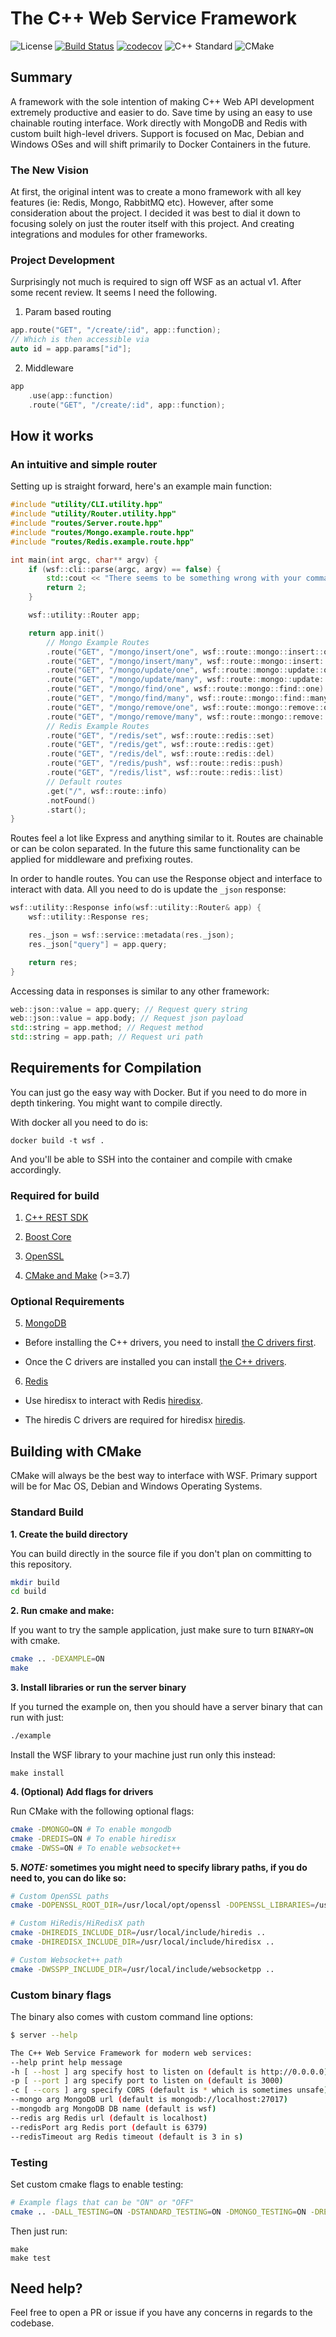 
# The C++ Web Service Framework

![License](https://img.shields.io/badge/license-MIT-blue.svg)
[![Build Status](https://travis-ci.org/mov-eax/WSF.svg?branch=master)](https://travis-ci.org/mov-eax/WSF)
[![codecov](https://codecov.io/gh/mov-eax/WSF/branch/master/graph/badge.svg)](https://codecov.io/gh/mov-eax/WSF)
![C++ Standard](https://img.shields.io/badge/C++%20version-11-blue.svg)
![CMake](https://img.shields.io/badge/cmake%20version-3.7-blue.svg)

## Summary

A framework with the sole intention of making C++ Web API development extremely productive and easier to do. Save time by using an easy to use chainable routing interface. Work directly with MongoDB and Redis with custom built high-level drivers. Support is focused on Mac, Debian and Windows OSes and will shift primarily to Docker Containers in the future.

### The New Vision

At first, the original intent was to create a mono framework with all key features (ie: Redis, Mongo, RabbitMQ etc). However, after some consideration about the project. I decided it was best to dial it down to focusing solely on just the router itself with this project. And creating integrations and modules for other frameworks.

### Project Development

Surprisingly not much is required to sign off WSF as an actual v1. After some recent review. It seems I need the following.

1. Param based routing

```c++
app.route("GET", "/create/:id", app::function);
// Which is then accessible via
auto id = app.params["id"];
```

2. Middleware

```c++
app
    .use(app::function)
    .route("GET", "/create/:id", app::function);
```

## How it works

### An intuitive and simple router

Setting up is straight forward, here's an example main function:

```c++
#include "utility/CLI.utility.hpp"
#include "utility/Router.utility.hpp"
#include "routes/Server.route.hpp"
#include "routes/Mongo.example.route.hpp"
#include "routes/Redis.example.route.hpp"

int main(int argc, char** argv) {
    if (wsf::cli::parse(argc, argv) == false) {
        std::cout << "There seems to be something wrong with your command line flags..." << "\n";
        return 2;
    }

    wsf::utility::Router app;

    return app.init()
        // Mongo Example Routes
        .route("GET", "/mongo/insert/one", wsf::route::mongo::insert::one)
        .route("GET", "/mongo/insert/many", wsf::route::mongo::insert::many)
        .route("GET", "/mongo/update/one", wsf::route::mongo::update::one)
        .route("GET", "/mongo/update/many", wsf::route::mongo::update::many)
        .route("GET", "/mongo/find/one", wsf::route::mongo::find::one)
        .route("GET", "/mongo/find/many", wsf::route::mongo::find::many)
        .route("GET", "/mongo/remove/one", wsf::route::mongo::remove::one)
        .route("GET", "/mongo/remove/many", wsf::route::mongo::remove::many)
        // Redis Example Routes
        .route("GET", "/redis/set", wsf::route::redis::set)
        .route("GET", "/redis/get", wsf::route::redis::get)
        .route("GET", "/redis/del", wsf::route::redis::del)
        .route("GET", "/redis/push", wsf::route::redis::push)
        .route("GET", "/redis/list", wsf::route::redis::list)
        // Default routes
        .get("/", wsf::route::info)
        .notFound()
        .start();
}
```

Routes feel a lot like Express and anything similar to it. Routes are chainable or can be colon separated. In the future this same functionality can be applied for middleware and prefixing routes.

In order to handle routes. You can use the Response object and interface to interact with data. All you need to do is update the `_json` response:

```c++
wsf::utility::Response info(wsf::utility::Router& app) {
    wsf::utility::Response res;

    res._json = wsf::service::metadata(res._json);
    res._json["query"] = app.query;

    return res;
}
```

Accessing data in responses is similar to any other framework:

```c++
web::json::value = app.query; // Request query string
web::json::value = app.body; // Request json payload
std::string = app.method; // Request method
std::string = app.path; // Request uri path
```

## Requirements for Compilation

You can just go the easy way with Docker. But if you need to do more in depth tinkering. You might want to compile directly.

With docker all you need to do is:

```
docker build -t wsf .
```

And you'll be able to SSH into the container and compile with cmake accordingly.

### Required for build

1. [C++ REST SDK](https://github.com/Microsoft/cpprestsdk)

2. [Boost Core](https://github.com/boostorg/boost/wiki/Getting-Started)

3. [OpenSSL](https://github.com/openssl/openssl)

4. [CMake and Make](https://cmake.org/) (>=3.7)

### Optional Requirements

5. [MongoDB](https://github.com/mongodb/mongo)

- Before installing the C++ drivers, you need to install [the C drivers first](https://github.com/mongodb/mongo-c-driver/releases).

- Once the C drivers are installed you can install [the C++ drivers](http://mongocxx.org/mongocxx-v3/installation/).

6. [Redis](https://github.com/antirez/redis/)

- Use hiredisx to interact with Redis [hiredisx](https://github.com/ChrisCates/hiredisx).

- The hiredis C drivers are required for hiredisx [hiredis](https://github.com/redis/hiredis).

## Building with CMake

CMake will always be the best way to interface with WSF. Primary support will be for Mac OS, Debian and Windows Operating Systems.

### Standard Build

**1. Create the build directory**

You can build directly in the source file if you don't plan on committing to this repository.

```bash
mkdir build
cd build
```

**2. Run cmake and make:**

If you want to try the sample application, just make sure to turn `BINARY=ON` with cmake.

```bash
cmake .. -DEXAMPLE=ON
make
```

**3. Install libraries or run the server binary**

If you turned the example on, then you should have a server binary that can run with just:

```bash
./example
```

Install the WSF library to your machine just run only this instead:

```
make install
```

**4. (Optional) Add flags for drivers**

Run CMake with the following optional flags:

```bash
cmake -DMONGO=ON # To enable mongodb
cmake -DREDIS=ON # To enable hiredisx
cmake -DWSS=ON # To enable websocket++
```

**5. *NOTE:* sometimes you might need to specify library paths, if you do need to, you can do like so:**

```bash
# Custom OpenSSL paths
cmake -DOPENSSL_ROOT_DIR=/usr/local/opt/openssl -DOPENSSL_LIBRARIES=/usr/local/opt/openssl/lib ..

# Custom HiRedis/HiRedisX path
cmake -DHIREDIS_INCLUDE_DIR=/usr/local/include/hiredis ..
cmake -DHIREDISX_INCLUDE_DIR=/usr/local/include/hiredisx ..

# Custom Websocket++ path
cmake -DWSSPP_INCLUDE_DIR=/usr/local/include/websocketpp ..
```

### Custom binary flags

The binary also comes with custom command line options:

```bash
$ server --help

The C++ Web Service Framework for modern web services:
--help print help message
-h [ --host ] arg specify host to listen on (default is http://0.0.0.0)
-p [ --port ] arg specify port to listen on (default is 3000)
-c [ --cors ] arg specify CORS (default is * which is sometimes unsafe)
--mongo arg MongoDB url (default is mongodb://localhost:27017)
--mongodb arg MongoDB DB name (default is wsf)
--redis arg Redis url (default is localhost)
--redisPort arg Redis port (default is 6379)
--redisTimeout arg Redis timeout (default is 3 in s)
```

### Testing

Set custom cmake flags to enable testing:

```bash
# Example flags that can be "ON" or "OFF"
cmake .. -DALL_TESTING=ON -DSTANDARD_TESTING=ON -DMONGO_TESTING=ON -DREDIS_TESTING=ON
```

Then just run:

```
make
make test
```

## Need help?

Feel free to open a PR or issue if you have any concerns in regards to the codebase.

